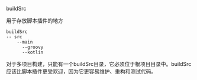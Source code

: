 buildSrc

用于存放脚本插件的地方
```
buildSrc
-- src
    --main
      --groovy
      --kotlin
```
对于多项目构建，只能有一个buildSrc目录，它必须位于根项目目录中。buildSrc应该比脚本插件更受欢迎，因为它更容易维护、重构和测试代码。
